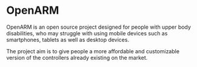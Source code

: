 # OpenARM
OpenARM is an open source project designed for people with upper body disabilities, who may struggle with using mobile devices such as smartphones, tablets as well as desktop devices.

The project aim is to give people a more affordable and customizable version of the controllers already existing on the market.
